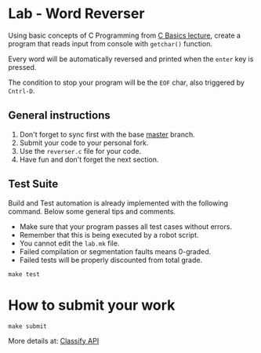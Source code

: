Lab - Word Reverser
===================
Using basic concepts of C Programming from [C Basics lecture](http://talks.obedmr.com/hello-c-world/00-basics.slide#1),
create a program that reads input from console with `getchar()` function.

Every word will be automatically reversed and printed when the `enter` key is pressed.

The condition to stop your program will be the `EOF` char, also triggered by `Cntrl-D`.


General instructions
--------------------
1. Don't forget to sync first with the base [master](https://github.com/CodersSquad/ap-labs) branch.
2. Submit your code to your personal fork.
3. Use the  `reverser.c` file for your code.
4. Have fun and don't forget the next section.


Test Suite
----------
Build and Test automation is already implemented with the following command. Below some general tips and comments.

- Make sure that your program passes all test cases without errors.
- Remember that this is being executed by a robot script.
- You cannot edit the `lab.mk` file.
- Failed compilation or segmentation faults means 0-graded.
- Failed tests will be properly discounted from total grade.

```
make test
```


How to submit your work
=======================
```
make submit
```
More details at: [Classify API](../../classify.md#submit-a-lab-to-classify)